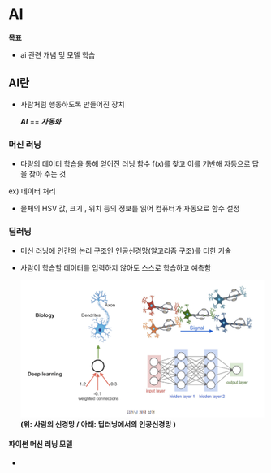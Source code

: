 # AI

**목표** 
- ai 관련 개념 및 모델 학습

## AI란
- 사람처럼 행동하도록 만들어진 장치
  
    ***AI*** == ***자동화***

 ### 머신 러닝
  - 다량의 데이터 학습을 통해 얻어진 러닝 함수 f(x)를 찾고 이를 기반해 자동으로 답을 찾아 주는 것 

ex) 데이터 처리
  - 물체의 HSV 값, 크기 , 위치 등의 정보를 읽어 컴퓨터가 자동으로 함수 설정
  

### 딥러닝 
- 머신 러닝에 인간의 논리 구조인 인공신경망(알고리즘 구조)를 더한 기술
- 사람이 학습할 데이터를 입력하지 않아도 스스로 학습하고 예측함
  
  ![alt text](image.png)
  **(위: 사람의 신경망 / 아래: 딥러닝에서의 인공신경망 )**


#### 파이썬 머신 러닝 모델
- 

